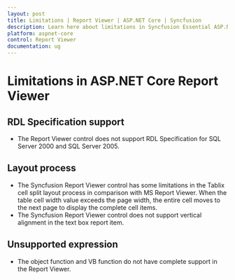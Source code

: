 ```yaml
---
layout: post
title: Limitations | Report Viewer | ASP.NET Core | Syncfusion
description: Learn here about limitations in Syncfusion Essential ASP.NET Core Report Viewer, its elements, and more.
platform: aspnet-core
control: Report Viewer
documentation: ug
---
```


# Limitations in ASP.NET Core Report Viewer

## RDL Specification support

* The Report Viewer control does not support RDL Specification for SQL Server 2000 and SQL Server 2005.

## Layout process

* The Syncfusion Report Viewer control has some limitations in the Tablix cell split layout process in comparison with MS Report Viewer. When the table cell width value exceeds the page width, the entire cell moves to the next page to display the complete cell items. 
* The Syncfusion Report Viewer control does not support vertical alignment in the text box report item.

## Unsupported expression

* The object function and VB function do not have complete support in the Report Viewer.